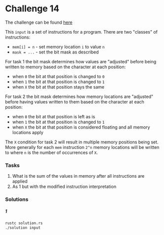 # Challenge 14

The challenge can be found [here][1]

This `input` is a set of instructions for a program. There are two "classes" of instructions:
- `mem[i] = n` - set memory location `i` to value `n`
- `mask = ...` - set the bit mask as described


For task 1 the bit mask determines how values are "adjusted" before being written to memory based on the
character at each position:
- when `0` the bit at that position is changed to `0`
- when `1` the bit at that position is changed to `1`
- when `X` the bit at that position stays the same

For task 2 the bit mask determines how memory locations are "adjusted" before having values written to
them based on the character at each position:
- when `0` the bit at that position is left as is
- when `1` the bit at that position is changed to `1`
- when `X` the bit at that position is considered floating and all memory locations apply

The `X` condition for task 2 will result in multiple memory positions being set. More generally for each
`mem` instruction `2^n` memory locations will be written to where `n` is the number of occurrences of `X`.

### Tasks

1. What is the sum of the values in memory after all instructions are applied
2. As 1 but with the modified instruction interpretation

### Solutions

##### 1

```bash
rustc solution.rs
./solution input
```


[1]: <https://adventofcode.com/2020/day/14> "Advent of Code day 14 challenge"
